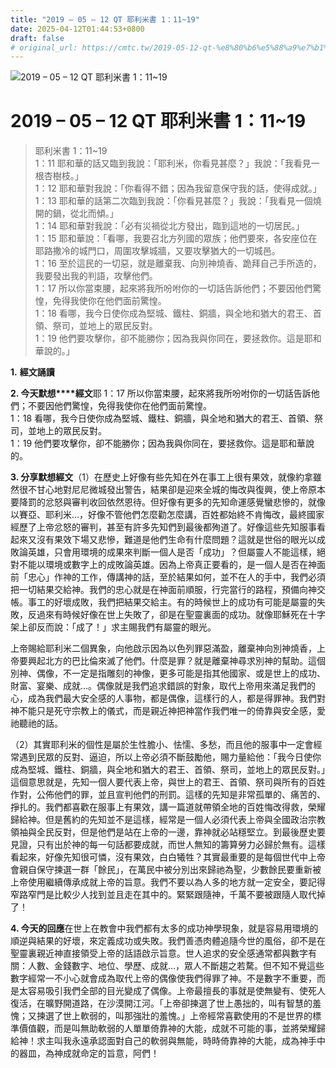 ```yaml
---
title: "2019 – 05 – 12 QT 耶利米書 1：11~19"
date: 2025-04-12T01:44:53+0800
draft: false
# original_url: https://cmtc.tw/2019-05-12-qt-%e8%80%b6%e5%88%a9%e7%b1%b3%e6%9b%b8-1%ef%bc%9a1119
---
```


![2019 – 05 – 12 QT 耶利米書 1：11\~19](/images/qt.jpg   "2019 – 05 – 12 QT 耶利米書 1：11\~19")

# 2019 – 05 – 12 QT 耶利米書 1：11\~19

> 耶利米書 1：11\~19  
> 1：11 耶和華的話又臨到我說：「耶利米，你看見甚麼？」我說：「我看見一根杏樹枝。」  
> 1：12 耶和華對我說：「你看得不錯；因為我留意保守我的話，使得成就。」  
> 1：13 耶和華的話第二次臨到我說：「你看見甚麼？」我說：「我看見一個燒開的鍋，從北而傾。」  
> 1：14 耶和華對我說：「必有災禍從北方發出，臨到這地的一切居民。」  
> 1：15 耶和華說：「看哪，我要召北方列國的眾族；他們要來，各安座位在耶路撒冷的城門口，周圍攻擊城牆，又要攻擊猶大的一切城邑。  
> 1：16 至於這民的一切惡，就是離棄我、向別神燒香、跪拜自己手所造的，我要發出我的判語，攻擊他們。  
> 1：17 所以你當束腰，起來將我所吩咐你的一切話告訴他們；不要因他們驚惶，免得我使你在他們面前驚惶。  
> 1：18 看哪，我今日使你成為堅城、鐵柱、銅牆，與全地和猶大的君王、首領、祭司，並地上的眾民反對。  
> 1：19 他們要攻擊你，卻不能勝你；因為我與你同在，要拯救你。這是耶和華說的。」

**1.** **經文誦讀**

**2. 今天默想****經文**耶 1：17 所以你當束腰，起來將我所吩咐你的一切話告訴他們；不要因他們驚惶，免得我使你在他們面前驚惶。  
1：18 看哪，我今日使你成為堅城、鐵柱、銅牆，與全地和猶大的君王、首領、祭司，並地上的眾民反對。  
1：19 他們要攻擊你，卻不能勝你；因為我與你同在，要拯救你。這是耶和華說的。

**3. 分享默想經文**（1）在歷史上好像有些先知在外在事工上很有果效，就像約拿雖然很不甘心地對尼尼微城發出警告，結果卻是迎來全城的悔改與復興，使上帝原本要降罰的忿怒與審判收回依然恩待。但好像有更多的先知命運感覺蠻悲慘的，就像以賽亞、耶利米…，好像不管他們怎麼勸怎麼講，百姓都始終不肯悔改，最終國家經歷了上帝忿怒的審判，甚至有許多先知們到最後都殉道了。好像這些先知服事看起來又沒有果效下場又悲慘，難道是他們生命有什麼問題？這就是世俗的眼光以成敗論英雄，只會用環境的成果來判斷一個人是否「成功」？但屬靈人不能這樣，絕對不能以環境或數字上的成敗論英雄。因為上帝真正要看的，是一個人是否在神面前「忠心」作神的工作，傳講神的話，至於結果如何，並不在人的手中，我們必須把一切結果交給神。我們的忠心就是在神面前順服，行完當行的路程，預備向神交帳。事工的好壞成敗，我們把結果交給主。有的時候世上的成功有可能是屬靈的失敗，反過來有時候好像在世上失敗了，卻是在聖靈裏面的成功。就像耶穌死在十字架上卻反而說：「成了！」求主賜我們有屬靈的眼光。

上帝賜給耶利米二個異象，向他啟示因為以色列罪惡滿盈，離棄神向別神燒香，上帝要興起北方的巴比倫來滅了他們。什麼是罪？就是離棄神尋求別神的幫助。這個別神、偶像，不一定是指雕刻的神像，更多可能是指其他國家、或是世上的成功、財富、宴樂、成就…。偶像就是我們追求錯誤的對象，取代上帝用來滿足我們的心，成為我們最大安全感的人事物，都是偶像，這樣行的人，都是得罪神。我們對神不能只是死守宗教上的儀式，而是親近神把神當作我們唯一的倚靠與安全感，愛祂聽祂的話。

（2）其實耶利米的個性是屬於生性膽小、怯懦、多愁，而且他的服事中一定會經常遇到民眾的反對、逼迫，所以上帝必須不斷鼓勵他，賜力量給他：「我今日使你成為堅城、鐵柱、銅牆，與全地和猶大的君王、首領、祭司，並地上的眾民反對。」這個意思就是，先知一個人要代表上帝，與世上的君王、首領、祭司與所有的百姓作對，公佈他們的罪，並且宣判他們的刑罰。這樣的先知是非常孤單的、痛苦的、掙扎的。我們都喜歡在服事上有果效，講一篇道就帶領全地的百姓悔改得救，榮耀歸給神。但是舊約的先知並不是這樣，經常是一個人必須代表上帝與全國政治宗教領袖與全民反對，但是他們是站在上帝的一邊，靠神就必站穩堅立。到最後歷史要見證，只有出於神的每一句話都要成就，而世人無知的籌算勞力必歸於無有。這樣看起來，好像先知很可憐，沒有果效，白白犧牲？其實最重要的是每個世代中上帝會親自保守揀選一群「餘民」，在萬民中被分別出來歸祂為聖，少數餘民要重新被上帝使用繼續傳承成就上帝的旨意。我們不要以為人多的地方就一定安全，要記得窄路窄門是比較少人找到並且走在其中的。緊緊跟隨神，千萬不要被跟隨人取代掉了！

**4. 今天的回應**在世上在教會中我們都有太多的成功神學現象，就是容易用環境的順逆與結果的好壞，來定義成功或失敗。我們善憑肉體追隨今世的風俗，卻不是在聖靈裏親近神直接領受上帝的話語啟示旨意。世人追求的安全感通常都與數字有關：人數、金錢數字、地位、學歷、成就…，眾人不斷趨之若騖。但不知不覺這些數字經常一不小心就會成為取代上帝的偶像使我們得罪了神。不是數字不重要，而是太容易吸引我們全部的目光變成了偶像。上帝最擅長的事就是使無變有、使死人復活，在曠野開道路，在沙漠開江河。「上帝卻揀選了世上愚拙的，叫有智慧的羞愧；又揀選了世上軟弱的，叫那強壯的羞愧。」上帝經常喜歡使用的不是世界的標準價值觀，而是叫無助軟弱的人單單倚靠神的大能，成就不可能的事，並將榮耀歸給神！求主叫我永遠承認面對自己的軟弱與無能，時時倚靠神的大能，成為神手中的器皿，為神成就命定的旨意，阿們！